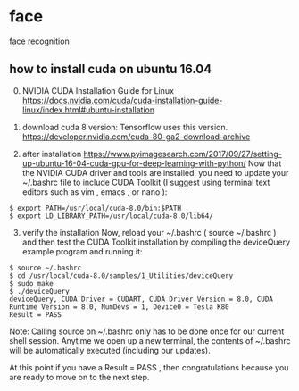# face
face recognition

## how to install cuda on ubuntu 16.04
0. NVIDIA CUDA Installation Guide for Linux
https://docs.nvidia.com/cuda/cuda-installation-guide-linux/index.html#ubuntu-installation

1. download cuda 8 version: Tensorflow uses this version.
https://developer.nvidia.com/cuda-80-ga2-download-archive

2. after installation
https://www.pyimagesearch.com/2017/09/27/setting-up-ubuntu-16-04-cuda-gpu-for-deep-learning-with-python/
Now that the NVIDIA CUDA driver and tools are installed, you need to update your ~/.bashrc  file to include CUDA Toolkit (I suggest using terminal text editors such as vim , emacs , or  nano ):
```
$ export PATH=/usr/local/cuda-8.0/bin:$PATH
$ export LD_LIBRARY_PATH=/usr/local/cuda-8.0/lib64/
```
3. verify the installation
Now, reload your ~/.bashrc  ( source ~/.bashrc ) and then test the CUDA Toolkit installation by compiling the deviceQuery  example program and running it:
```
$ source ~/.bashrc
$ cd /usr/local/cuda-8.0/samples/1_Utilities/deviceQuery
$ sudo make
$ ./deviceQuery
deviceQuery, CUDA Driver = CUDART, CUDA Driver Version = 8.0, CUDA Runtime Version = 8.0, NumDevs = 1, Device0 = Tesla K80
Result = PASS
```
Note: Calling source on ~/.bashrc only has to be done once for our current shell session. Anytime we open up a new terminal, the contents of ~/.bashrc  will be automatically executed (including our updates).

At this point if you have a Result = PASS , then congratulations because you are ready to move on to the next step.
